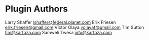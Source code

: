 # Plugin Authors

Larry Shaffer <lshaffer@federal.planet.com>
Erik Friesen <erik.friesen@gmail.com>
Víctor Olaya <volayaf@gmail.com>
Tim Sutton <tim@kartoza.com>
Samweli Twesa <info@kartoza.com>
